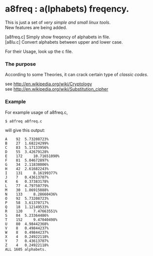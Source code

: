 # a8freq : a(lphabets) freqency.
This is just a set of *very simple and small linux tools*.  
New features are being added.  

[a8freq.c] Simply show freqency of alphabets in file.  
[a8lu.c] Convert alphabets between upper and lower case.  
  
For their Usage, look up the c file.  
  
### The purpose
According to some Theories, it can crack certain type of *classic codes*.  

see http://en.wikipedia.org/wiki/Cryptology  
see http://en.wikipedia.org/wiki/Substitution_cipher  

### Example  
For example usage of a8freq.c,
```
$ a8freq a8freq.c
```
will give this output:
```
A 	 92	 5.73208723% 
B	 27	 1.68224299% 
C	 83	 5.17133956% 
D	 55	 3.42679128% 
E	 172	 10.71651090% 
F	 81	 5.04672897%  
G	 34	 2.11838006% 
H	 42	 2.61682243% 
I	 131	 8.16199377% 
J	 7	 0.43613707% 
K	 6	 0.37383178% 
L	 77	 4.79750779% 
M	 30	 1.86915888% 
N	 133	 8.28660436% 
O	 92	 5.73208723% 
P	 58	 3.61370717% 
Q	 18	 1.12149533% 
R	 120	 7.47663551% 
S	 84	 5.23364486% 
T	 152	 9.47040498% 
U	 80	 4.98442368% 
V	 8	 0.49844237% 
W	 8	 0.49844237% 
X	 4	 0.24922118% 
Y	 7	 0.43613707% 
Z	 4	 0.24922118% 
ALL 1605 alphabets.
```
